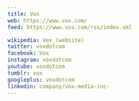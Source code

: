 ```yaml
---
title: Vox
web: https://www.vox.com/
feed: https://www.vox.com/rss/index.xml

wikipedia: Vox_(website)
twitter: voxdotcom
facebook: Vox
instagram: voxdotcom
youtube: voxdotcom
tumblr: vox
googleplus: voxdotcom
linkedin: company/vox-media-inc-
---
```

